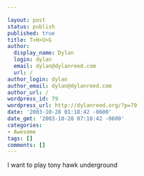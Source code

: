 ```yaml
---

layout: post
status: publish
published: true
title: T>H>U>G
author:
  display_name: Dylan
  login: dylan
  email: dylan@dylanreed.com
  url: /
author_login: dylan
author_email: dylan@dylanreed.com
author_url: /
wordpress_id: 79
wordpress_url: http://dylanreed.org/?p=79
date: '2003-10-28 01:18:42 -0600'
date_gmt: '2003-10-28 07:18:42 -0600'
categories:
- Awesome
tags: []
comments: []
---
```


I want to play tony hawk underground
